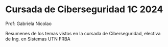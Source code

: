 # Cursada de Ciberseguridad 1C 2024

Prof: Gabriela Nicolao

Resumenes de los temas vistos en la cursada de Ciberseguridad, electiva de Ing. en Sistemas UTN FRBA
